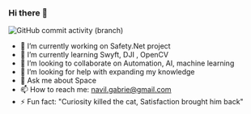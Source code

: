 ### Hi there 👋
![GitHub commit activity (branch)](https://img.shields.io/github/commit-activity/w/nav-03/nav-03)

- 🔭 I’m currently working on Safety.Net project
- 🌱 I’m currently learning Swyft, DJI , OpenCV
- 👯 I’m looking to collaborate on Automation, AI, machine learning
- 🤔 I’m looking for help with expanding my knowledge
- 💬 Ask me about Space
- 📫 How to reach me: navil.gabrie@gmail.com
- ⚡ Fun fact: "Curiosity killed the cat, Satisfaction brought him back"
<!--
**Nav-03/Nav-03** is a ✨ _special_ ✨ repository because its `README.md` (this file) appears on your GitHub profile.

Here are some ideas to get you started:

- 🔭 I’m currently working on Safety.Net project
- 🌱 I’m currently learning Swyft, DJI , OpenCV
- 👯 I’m looking to collaborate on Automation, AI, machine learning
- 🤔 I’m looking for help with expanding my knowledge
- 💬 Ask me about Space
- 📫 How to reach me: navil.gabrie@gmail.com
- ⚡ Fun fact: "Curiosity killed the cat, Satisfaction brought him back"
-->
